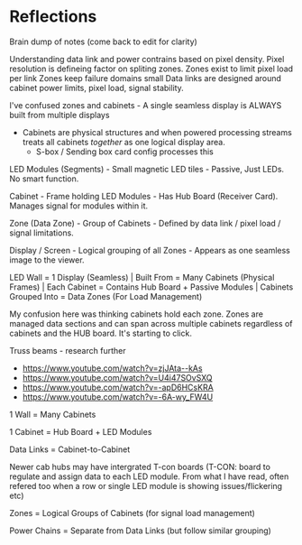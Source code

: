 # Reflections

Brain dump of notes (come back to edit for clarity)

Understanding data link and power contrains based on pixel density. Pixel resolution is defineing factor on spliting zones. 
Zones exist to limit pixel load per link
Zones keep failure domains small
Data links are designed around cabinet power limits, pixel load, signal stability.

I've confused zones and cabinets - A single seamless display is ALWAYS built from multiple displays
  - Cabinets are physical structures and when powered processing streams treats all cabinets _together_ as one logical display area. 
      - S-box / Sending box card config processes this

LED Modules (Segments) - Small magnetic LED tiles	- Passive, Just LEDs. No smart function.

Cabinet - Frame holding LED Modules - Has Hub Board (Receiver Card). Manages signal for modules within it.

Zone (Data Zone) - Group of Cabinets	- Defined by data link / pixel load / signal limitations.

Display / Screen - Logical grouping of all Zones - Appears as one seamless image to the viewer.

LED Wall = 1 Display (Seamless)
    |
Built From = Many Cabinets (Physical Frames)
    |
Each Cabinet = Contains Hub Board + Passive Modules
    |
Cabinets Grouped Into = Data Zones (For Load Management)

My confusion here was thinking cabinets hold each zone. Zones are managed data sections and can span across multiple cabinets regardless of cabinets and the HUB board. It's starting to click. 

Truss beams - research further 

  - https://www.youtube.com/watch?v=zjJAta--kAs
  - https://www.youtube.com/watch?v=U4i47SOvSXQ
  - https://www.youtube.com/watch?v=-apD6HCsKRA
  - https://www.youtube.com/watch?v=-6A-wy_FW4U

1 Wall = Many Cabinets

1 Cabinet = Hub Board + LED Modules

Data Links = Cabinet-to-Cabinet

Newer cab hubs may have intergrated T-con boards (T-CON: board to regulate and assign data to each LED module. From what I have read, often refered too when a row or single LED module is showing issues/flickering etc)

Zones = Logical Groups of Cabinets (for signal load management)

Power Chains = Separate from Data Links (but follow similar grouping)
